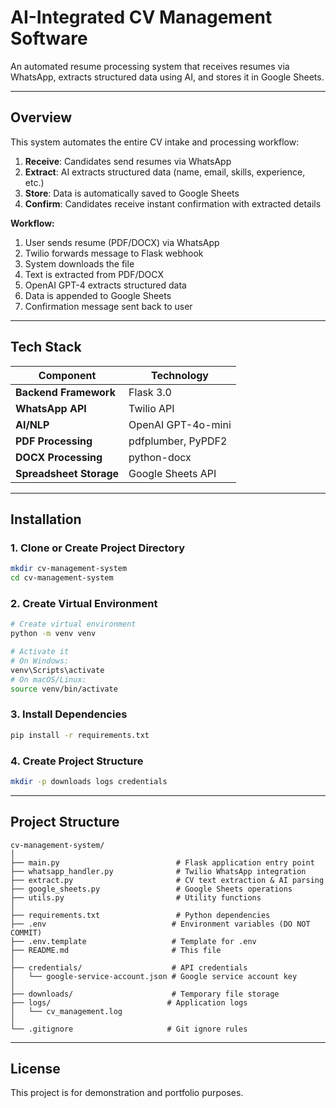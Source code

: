# AI-Integrated CV Management Software

An automated resume processing system that receives resumes via WhatsApp, extracts structured data using AI, and stores it in Google Sheets.

---

## Overview

This system automates the entire CV intake and processing workflow:

1. **Receive**: Candidates send resumes via WhatsApp
2. **Extract**: AI extracts structured data (name, email, skills, experience, etc.)
3. **Store**: Data is automatically saved to Google Sheets
4. **Confirm**: Candidates receive instant confirmation with extracted details



**Workflow:**
1. User sends resume (PDF/DOCX) via WhatsApp
2. Twilio forwards message to Flask webhook
3. System downloads the file
4. Text is extracted from PDF/DOCX
5. OpenAI GPT-4 extracts structured data
6. Data is appended to Google Sheets
7. Confirmation message sent back to user

---

## Tech Stack

| Component | Technology |
|-----------|------------|
| **Backend Framework** | Flask 3.0 |
| **WhatsApp API** | Twilio API |
| **AI/NLP** | OpenAI GPT-4o-mini |
| **PDF Processing** | pdfplumber, PyPDF2 |
| **DOCX Processing** | python-docx |
| **Spreadsheet Storage** | Google Sheets API |


---

## Installation

### 1. Clone or Create Project Directory

```bash
mkdir cv-management-system
cd cv-management-system
```

### 2. Create Virtual Environment

```bash
# Create virtual environment
python -m venv venv

# Activate it
# On Windows:
venv\Scripts\activate
# On macOS/Linux:
source venv/bin/activate
```

### 3. Install Dependencies

```bash
pip install -r requirements.txt
```

### 4. Create Project Structure

```bash
mkdir -p downloads logs credentials
```

---

## Project Structure

```
cv-management-system/
│
├── main.py                          # Flask application entry point
├── whatsapp_handler.py              # Twilio WhatsApp integration
├── extract.py                       # CV text extraction & AI parsing
├── google_sheets.py                 # Google Sheets operations
├── utils.py                         # Utility functions
│
├── requirements.txt                 # Python dependencies
├── .env                            # Environment variables (DO NOT COMMIT)
├── .env.template                   # Template for .env
├── README.md                       # This file
│
├── credentials/                    # API credentials
│   └── google-service-account.json # Google service account key
│
├── downloads/                      # Temporary file storage
├── logs/                          # Application logs
│   └── cv_management.log
│
└── .gitignore                     # Git ignore rules
```
---

## License

This project is for demonstration and portfolio purposes.

